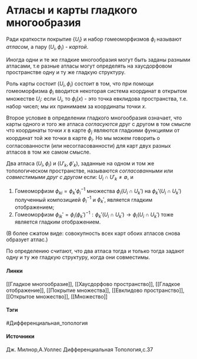 # Атласы и карты гладкого многообразия
Ради краткости покрытие $\{U_{i}\}$ и набор гомеоморфизмов $\phi_{i}$ называют *атласом*, а пару $(U_{i},\phi_{i})$ - *картой*.

Иногда одни и те же гладкие многообразия могут быть заданы разными атласами, т.е разные атласы могут определять на хаусдорфовом пространстве одну и ту же гладкую структуру.

Роль карты состоит $(U_{i},\phi_{i})$ состоит в том, что при помощи гомеоморфизма $\phi_{i}$ вводится некоторая система координат в открытом множестве $U_{i}$: если $U_{i}$, то $\phi_{i}(x)$ - это точка евклидова пространства, т.е. набор чисел; мы их принимаем за координаты точки $x$.

Второе условие в определении гладкого многообразия означает, что карты одного и того же атласа *согласуются* друг с другом в том смысле что координаты точки $x$ в карте $\phi_{j}$ являются гладкими функциями от координат той же точки в карте $\phi_{i}$. Но мы можем говорить о согласованности (или несогласованности) для карт двух разных атласов в том же самом смысле.

Два атласа $(U_{i},\phi_{i})$ и $(U'_{k},\phi'_{k})$, заданные на одном и том же топологическом пространстве, называются *согласованными* или *совместимыми друг с другом* если: $U_{i}\cap U'_{k}\ne\emptyset$, и
1. Гомеоморфизм $\phi_{ki}=\phi_{k}'\phi_{i}^{-1}$ множества $\phi_{i}(U_{i}\cap U_{k}')$ на $\phi_{k}'(U_{i}\cap U_{k}')$ полученный композицией $\phi_{i}^{-1}$ и $\phi_{k}'$, является гладким отображением; 
2. Гомеоморфизм $\phi_{ik}'=\phi_{i}(\phi_{k}')^{-1}:\phi_{k}'(U_{i}\cap U_{k}')\rightarrow\phi_{i}(U_{i}\cap U_{k}')$ тоже является гладким отображением.

(В более сжатом виде: совокупность всех карт обоих атласов снова образует атлас.)

По определению считают, что два атласа тогда и только тогда задают одну и ту же гладкую структуру, когда они совместимы.
#### Линки
 [[Гладкое многообразие]],
 [[Хаусдорфово пространство]],
 [[Гладкое отображение]],
 [[Покрытие множества]],
 [[Евклидово пространство]],
 [[Открытое множество]],
 [[Множество]]
#### Тэги
 #Дифференциальная_топология 
#### Источники
 Дж. Милнор,А.Уоллес Дифференциальная Топология,с.37